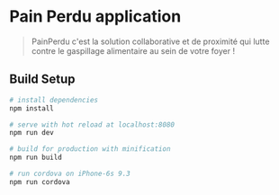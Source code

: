 # Pain Perdu application

> PainPerdu c'est la solution collaborative et de proximité qui lutte contre le gaspillage alimentaire au sein de votre foyer !

## Build Setup

``` bash
# install dependencies
npm install

# serve with hot reload at localhost:8080
npm run dev

# build for production with minification
npm run build

# run cordova on iPhone-6s 9.3
npm run cordova
```
